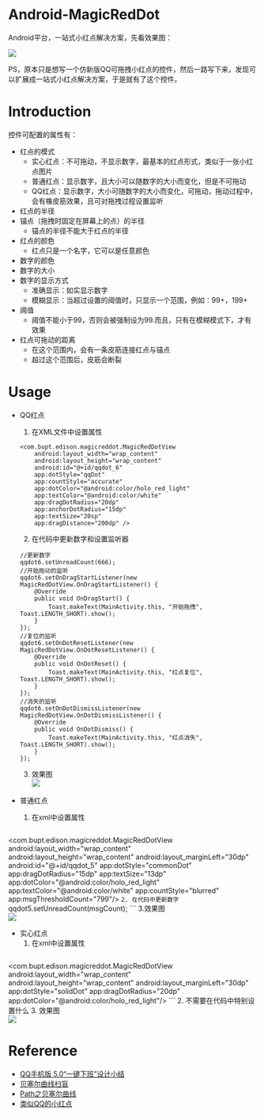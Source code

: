 # Android-MagicRedDot
Android平台，一站式小红点解决方案，先看效果图：

![](https://github.com/kanglongba/QQRedDot/blob/master/screenshot/QQRedDotView.gif)

PS，原本只是想写一个仿新版QQ可拖拽小红点的控件，然后一路写下来，发现可以扩展成一站式小红点解决方案，于是就有了这个控件。



# Introduction

控件可配置的属性有：

* 红点的模式
    * 实心红点：不可拖动，不显示数字，最基本的红点形式，类似于一张小红点图片
    * 普通红点：显示数字，且大小可以随数字的大小而变化，但是不可拖动
    * QQ红点：显示数字，大小可随数字的大小而变化，可拖动，拖动过程中，会有橡皮筋效果，且可对拖拽过程设置监听
* 红点的半径
* 锚点（拖拽时固定在屏幕上的点）的半径
    * 锚点的半径不能大于红点的半径
* 红点的颜色
    * 红点只是一个名字，它可以是任意颜色
* 数字的颜色
* 数字的大小
* 数字的显示方式
    * 准确显示：如实显示数字
    * 模糊显示：当超过设置的阈值时，只显示一个范围，例如：99+，199+
* 阈值
    * 阈值不能小于99，否则会被强制设为99.而且，只有在模糊模式下，才有效果
* 红点可拖动的距离
    * 在这个范围内，会有一条皮筋连接红点与锚点
    * 超过这个范围后，皮筋会断裂


# Usage

* QQ红点
    1. 在XML文件中设置属性
    ```
    <com.bupt.edison.magicreddot.MagicRedDotView
        android:layout_width="wrap_content"
        android:layout_height="wrap_content"
        android:id="@+id/qqdot_6"
        app:dotStyle="qqDot"
        app:countStyle="accurate"
        app:dotColor="@android:color/holo_red_light"
        app:textColor="@android:color/white"
        app:dragDotRadius="20dp"
        app:anchorDotRadius="15dp"
        app:textSize="20sp"
        app:dragDistance="200dp" />
    ```
    2. 在代码中更新数字和设置监听器
    ```
    //更新数字
    qqdot6.setUnreadCount(666);
    //开始拖动的监听
    qqdot6.setOnDragStartListener(new MagicRedDotView.OnDragStartListener() {
        @Override
        public void OnDragStart() {
            Toast.makeText(MainActivity.this, "开始拖拽", Toast.LENGTH_SHORT).show();
        }
    });
    //复位的监听
    qqdot6.setOnDotResetListener(new MagicRedDotView.OnDotResetListener() {
        @Override
        public void OnDotReset() {
            Toast.makeText(MainActivity.this, "红点复位", Toast.LENGTH_SHORT).show();
        }
    });
    //消失的监听
    qqdot6.setOnDotDismissListener(new MagicRedDotView.OnDotDismissListener() {
        @Override
        public void OnDotDismiss() {
            Toast.makeText(MainActivity.this, "红点消失", Toast.LENGTH_SHORT).show();
        }
    });
    ```
    3. 效果图  
![](https://github.com/kanglongba/QQRedDot/blob/master/screenshot/QQRedDotView_qqdot.gif)

* 普通红点
    1. 在xml中设置属性
    ```
<com.bupt.edison.magicreddot.MagicRedDotView
    android:layout_width="wrap_content"
    android:layout_height="wrap_content"
    android:layout_marginLeft="30dp"
    android:id="@+id/qqdot_5"
    app:dotStyle="commonDot"
    app:dragDotRadius="15dp"
    app:textSize="13dp"
    app:dotColor="@android:color/holo_red_light"
    app:textColor="@android:color/white"
    app:countStyle="blurred"
    app:msgThresholdCount="799"/>
    ```
    2. 在代码中更新数字
    ```
    qqdot5.setUnreadCount(msgCount);
    ```
    3.效果图  
    ![](https://github.com/kanglongba/QQRedDot/blob/master/screenshot/QQRedDotView_updateMsgCount.gif)
    
* 实心红点
    1. 在xml中设置属性
    ```
<com.bupt.edison.magicreddot.MagicRedDotView
    android:layout_width="wrap_content"
    android:layout_height="wrap_content"
    android:layout_marginLeft="30dp"
    app:dotStyle="solidDot"
    app:dragDotRadius="20dp"
    app:dotColor="@android:color/holo_red_light"/>
    ```
    2. 不需要在代码中特别设置什么
    3. 效果图  
    ![](https://github.com/kanglongba/QQRedDot/blob/master/screenshot/QQRedDotView_solid.png)

    
# Reference

* [QQ手机版 5.0“一键下班”设计小结](https://isux.tencent.com/qq-mobile-off-duty.html)
* [贝塞尔曲线扫盲](http://www.html-js.com/article/1628)
* [Path之贝塞尔曲线](https://github.com/GcsSloop/AndroidNote/blob/master/CustomView/Advance/%5B6%5DPath_Bezier.md)
* [类似QQ的小红点](https://github.com/mabeijianxi/stickyDots)




